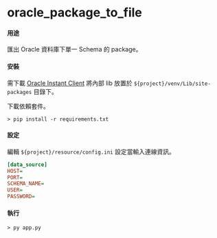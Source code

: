 # oracle_package_to_file
#### 用途

匯出 Oracle 資料庫下單一 Schema 的 package。

#### 安裝

需下載 [Oracle Instant Client](https://www.oracle.com/tw/database/technologies/instant-client/downloads.html) 將內部 lib 放置於 `${project}/venv/Lib/site-packages` 目錄下。

下載依賴套件。

```shell
> pip install -r requirements.txt
```

#### 設定

編輯 `${project}/resource/config.ini` 設定當輸入連線資訊。

```ini
[data_source]
HOST=
PORT=
SCHEMA_NAME=
USER=
PASSWORD=
```

#### 執行

```shell
> py app.py
```
